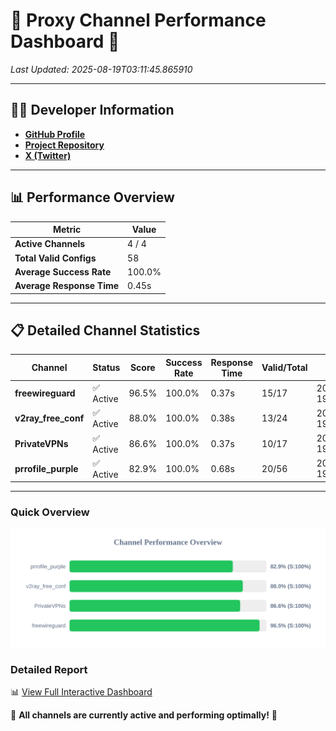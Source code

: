 # 🌟 Proxy Channel Performance Dashboard 🌟

_Last Updated: 2025-08-19T03:11:45.865910_

---

## 👩‍💻 Developer Information

- **[GitHub Profile](https://github.com/4n0nymou3)**  
- **[Project Repository](https://github.com/4n0nymou3/multi-proxy-config-fetcher)**  
- **[X (Twitter)](https://x.com/4n0nymou3)**  

---

## 📊 Performance Overview

| Metric                | Value       |
|-----------------------|-------------|
| **Active Channels**   | 4 / 4       |
| **Total Valid Configs** | 58          |
| **Average Success Rate** | 100.0%      |
| **Average Response Time** | 0.45s       |

---

## 📋 Detailed Channel Statistics

| Channel          | Status     | Score  | Success Rate | Response Time | Valid/Total | Last Success               |
|------------------|------------|--------|--------------|---------------|-------------|----------------------------|
| **freewireguard**  | ✅ Active  | 96.5%  | 100.0% | 0.37s         | 15/17       | 2025-08-19T03:11:45.864530 |
| **v2ray_free_conf**  | ✅ Active  | 88.0%  | 100.0% | 0.38s         | 13/24       | 2025-08-19T03:11:45.051719 |
| **PrivateVPNs**  | ✅ Active  | 86.6%  | 100.0% | 0.37s         | 10/17       | 2025-08-19T03:11:45.462444 |
| **prrofile_purple**  | ✅ Active  | 82.9%  | 100.0% | 0.68s         | 20/56       | 2025-08-19T03:11:44.581706 |

---

### Quick Overview
<div align="center">
  <a href="https://raw.githubusercontent.com/nullluser/NullRepo/refs/heads/main/assets/channel_stats_chart.svg">
    <img src="https://raw.githubusercontent.com/nullluser/NullRepo/refs/heads/main/assets/channel_stats_chart.svg" alt="Source Performance Statistics" width="800">
  </a>
</div>

### Detailed Report
📊 [View Full Interactive Dashboard](https://htmlpreview.github.io/?https://github.com/nullluser/NullRepo/blob/main/assets/performance_report.html)

🎉 **All channels are currently active and performing optimally!** 🎉
